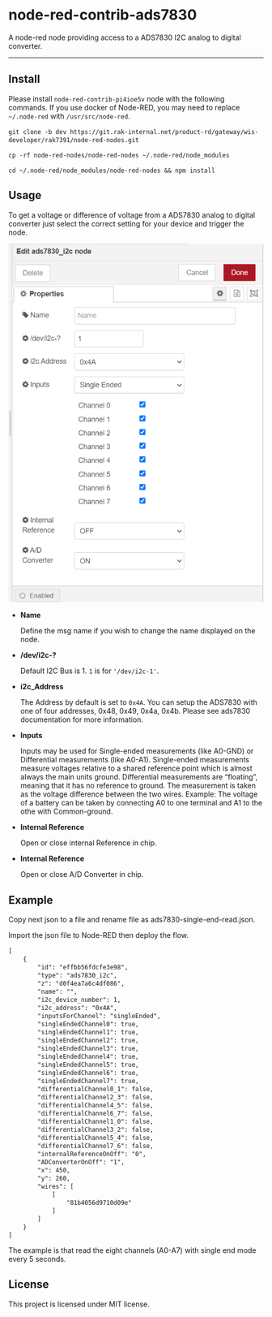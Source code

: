 node-red-contrib-ads7830
==================================

A node-red node providing access to a ADS7830 I2C analog to digital converter.

---

## Install

Please install `node-red-contrib-pi4ioe5v` node with the following commands. If you use docker of Node-RED, you may need to replace `~/.node-red` with `/usr/src/node-red`.

```
git clone -b dev https://git.rak-internal.net/product-rd/gateway/wis-developer/rak7391/node-red-nodes.git
```

```
cp -rf node-red-nodes/node-red-nodes ~/.node-red/node_modules
```

```
cd ~/.node-red/node_modules/node-red-nodes && npm install
```

## Usage

To get a voltage or difference of voltage from a ADS7830  analog to digital converter just select the correct setting for your device and trigger the node.

<img src="assets/image-20220309092410807.png" alt="image-20220309092410807" style="zoom:80%;" />

- **Name**

  Define the msg name if you wish to change the name displayed on the node.

- **/dev/i2c-?**

  Default I2C Bus is 1.  `1` is for `'/dev/i2c-1'`.

- **i2c_Address**

  The Address by default is set to `0x4A`. You can setup the ADS7830 with one of four addresses, 0x48, 0x49, 0x4a, 0x4b. Please see ads7830 documentation for more information.

- **Inputs**

  Inputs may be used for Single-ended measurements (like A0-GND) or Differential measurements (like A0-A1). Single-ended measurements measure voltages relative to a shared reference point which is almost always the main units ground. Differential measurements are “floating”, meaning that it has no reference to ground. The measurement is taken as the voltage difference between the two wires. Example: The voltage of a battery can be taken by connecting A0 to one terminal and A1 to the othe with Common-ground.

- **Internal Reference**

  Open or close internal Reference in chip.

- **Internal Reference**

  Open or close A/D Converter in chip.



## Example

Copy next json to a file and rename file as ads7830-single-end-read.json.

Import the json file to Node-RED then deploy the flow.

```
[
    {
        "id": "effbb56fdcfe3e98",
        "type": "ads7830_i2c",
        "z": "d0f4ea7a6c4df086",
        "name": "",
        "i2c_device_number": 1,
        "i2c_address": "0x4A",
        "inputsForChannel": "singleEnded",
        "singleEndedChannel0": true,
        "singleEndedChannel1": true,
        "singleEndedChannel2": true,
        "singleEndedChannel3": true,
        "singleEndedChannel4": true,
        "singleEndedChannel5": true,
        "singleEndedChannel6": true,
        "singleEndedChannel7": true,
        "differentialChannel0_1": false,
        "differentialChannel2_3": false,
        "differentialChannel4_5": false,
        "differentialChannel6_7": false,
        "differentialChannel1_0": false,
        "differentialChannel3_2": false,
        "differentialChannel5_4": false,
        "differentialChannel7_6": false,
        "internalReferenceOnOff": "0",
        "ADConverterOnOff": "1",
        "x": 450,
        "y": 260,
        "wires": [
            [
                "81b4056d9710d09e"
            ]
        ]
    }
]
```

The example is that read the eight channels (A0-A7) with single end mode every 5 seconds. 



## License

This project is licensed under MIT license.

